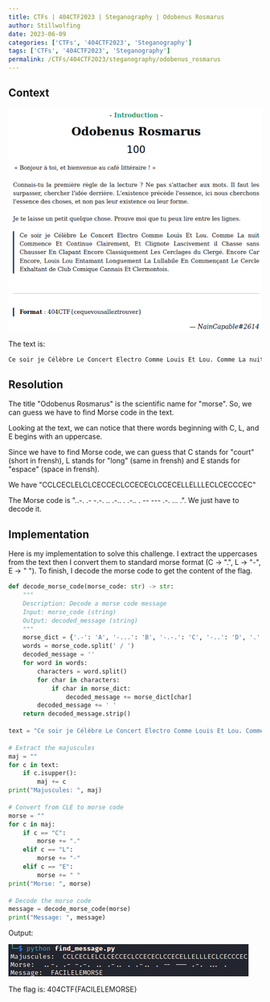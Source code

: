 ```yaml
---
title: CTFs | 404CTF2023 | Steganography | Odobenus Rosmarus
author: Stillwolfing
date: 2023-06-09
categories: ['CTFs', '404CTF2023', 'Steganography']
tags: ['CTFs', '404CTF2023', 'Steganography']
permalink: /CTFs/404CTF2023/steganography/odobenus_rosmarus
---
```


## Context

![context](/assets/img/CTFs/404CTF2023/steganography/odobenus_rosmarus/context.png)

The text is:

```txt
Ce soir je Célèbre Le Concert Electro Comme Louis Et Lou. Comme La nuit Commence Et Continue Clairement, Et Clignote Lascivement il Chasse sans Chausser En Clapant Encore Classiquement Les Cerclages du Clergé. Encore Car Encore, Louis Lou Entamant Longuement La Lullabile En Commençant Le Cercle Exhaltant de Club Comique Cannais Et Clermontois.
```

## Resolution

The title "Odobenus Rosmarus" is the scientific name for "morse". So, we can guess we have to find Morse code in the text.

Looking at the text, we can notice that there words beginning with C, L, and E begins with an uppercase.

Since we have to find Morse code, we can guess that C stands for "court" (short in frensh), L stands for "long" (same in frensh) and E stands for "espace" (space in frensh).

We have "CCLCECLELCLCECCECLCCECECLCCECELLELLLECLCECCCEC"

The Morse code is "..-. .- -.-. .. .-.. . .-.. . -- --- .-. ... .". We just have to decode it.

## Implementation

Here is my implementation to solve this challenge. I extract the uppercases from the text then I convert them to standard morse format (C -> ".", L -> "-", E -> " "). To finish, I decode the morse code to get the content of the flag.

```python
def decode_morse_code(morse_code: str) -> str:
    """
    Description: Decode a morse code message
    Input: morse_code (string)
    Output: decoded_message (string)
    """
    morse_dict = {'.-': 'A', '-...': 'B', '-.-.': 'C', '-..': 'D', '.': 'E', '..-.': 'F', '--.': 'G', '....': 'H', '..': 'I', '.---': 'J', '-.-': 'K', '.-..': 'L', '--': 'M', '-.': 'N', '---': 'O', '.--.': 'P', '--.-': 'Q', '.-.': 'R', '...': 'S', '-': 'T', '..-': 'U', '...-': 'V', '.--': 'W', '-..-': 'X', '-.--': 'Y', '--..': 'Z', '.----': '1', '..---': '2', '...--': '3', '....-': '4', '.....': '5', '-....': '6', '--...': '7', '---..': '8', '----.': '9', '-----': '0'}
    words = morse_code.split(' / ')
    decoded_message = ''
    for word in words:
        characters = word.split()
        for char in characters:
            if char in morse_dict:
                decoded_message += morse_dict[char]
        decoded_message += ' '
    return decoded_message.strip()

text = "Ce soir je Célèbre Le Concert Electro Comme Louis Et Lou. Comme La nuit Commence Et Continue Clairement, Et Clignote Lascivement il Chasse sans Chausser En Clapant Encore Classiquement Les Cerclages du Clergé. Encore Car Encore, Louis Lou Entamant Longuement La Lullabile En Commençant Le Cercle Exhaltant de Club Comique Cannais Et Clermontois."

# Extract the majuscules
maj = ""
for c in text:
    if c.isupper():
        maj += c
print("Majuscules: ", maj)

# Convert from CLE to morse code
morse = ""
for c in maj:
    if c == "C":
        morse += "."
    elif c == "L":
        morse += "-"
    elif c == "E":
        morse += " "
print("Morse: ", morse)

# Decode the morse code
message = decode_morse_code(morse)
print("Message: ", message)
```

Output:

![flag](/assets/img/CTFs/404CTF2023/steganography/odobenus_rosmarus/flag.png)

The flag is: 404CTF{FACILELEMORSE}
